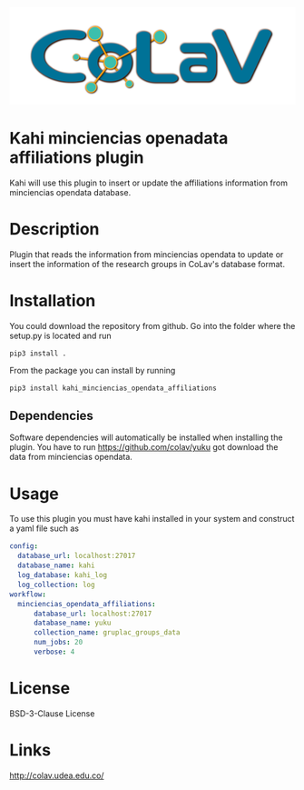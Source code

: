 <center><img src="https://raw.githubusercontent.com/colav/colav.github.io/master/img/Logo.png"/></center>

# Kahi minciencias openadata affiliations plugin 
Kahi will use this plugin to insert or update the affiliations information from minciencias opendata database.

# Description
Plugin that reads the information from minciencias opendata to update or insert the information of the research groups in CoLav's database format.

# Installation
You could download the repository from github. Go into the folder where the setup.py is located and run
```shell
pip3 install .
```
From the package you can install by running
```shell
pip3 install kahi_minciencias_opendata_affiliations
```

## Dependencies
Software dependencies will automatically be installed when installing the plugin.
You have to run https://github.com/colav/yuku got download the data from minciencias opendata.

# Usage
To use this plugin you must have kahi installed in your system and construct a yaml file such as
```yaml
config:
  database_url: localhost:27017
  database_name: kahi
  log_database: kahi_log
  log_collection: log
workflow:
  minciencias_opendata_affiliations:
      database_url: localhost:27017
      database_name: yuku
      collection_name: gruplac_groups_data
      num_jobs: 20
      verbose: 4
```


# License
BSD-3-Clause License 

# Links
http://colav.udea.edu.co/



